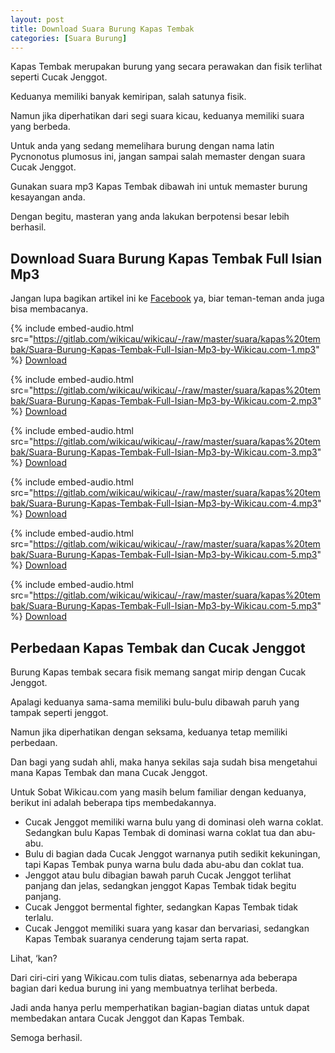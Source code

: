 ```yaml
---
layout: post
title: Download Suara Burung Kapas Tembak
categories: [Suara Burung]
---
```


Kapas Tembak merupakan burung yang secara perawakan dan fisik terlihat seperti Cucak Jenggot.

Keduanya memiliki banyak kemiripan, salah satunya fisik.

Namun jika diperhatikan dari segi suara kicau, keduanya memiliki suara yang berbeda.

Untuk anda yang sedang memelihara burung dengan nama latin Pycnonotus plumosus ini, jangan sampai salah memaster dengan suara Cucak Jenggot.

Gunakan suara mp3 Kapas Tembak dibawah ini untuk memaster burung kesayangan anda.

Dengan begitu, masteran yang anda lakukan berpotensi besar lebih berhasil.

## Download Suara Burung Kapas Tembak Full Isian Mp3

Jangan lupa bagikan artikel ini ke [Facebook](https://facebook.com/wikicau) ya, biar teman-teman anda juga bisa membacanya.

{% include embed-audio.html src="https://gitlab.com/wikicau/wikicau/-/raw/master/suara/kapas%20tembak/Suara-Burung-Kapas-Tembak-Full-Isian-Mp3-by-Wikicau.com-1.mp3" %}
[Download](https://bit.ly/2XzlIkt)

{% include embed-audio.html src="https://gitlab.com/wikicau/wikicau/-/raw/master/suara/kapas%20tembak/Suara-Burung-Kapas-Tembak-Full-Isian-Mp3-by-Wikicau.com-2.mp3" %}
[Download](https://bit.ly/2RBstNf)

{% include embed-audio.html src="https://gitlab.com/wikicau/wikicau/-/raw/master/suara/kapas%20tembak/Suara-Burung-Kapas-Tembak-Full-Isian-Mp3-by-Wikicau.com-3.mp3" %}
[Download](https://bit.ly/2FpN6XB)

{% include embed-audio.html src="https://gitlab.com/wikicau/wikicau/-/raw/master/suara/kapas%20tembak/Suara-Burung-Kapas-Tembak-Full-Isian-Mp3-by-Wikicau.com-4.mp3" %}
[Download](https://bit.ly/2FpN6XB)

{% include embed-audio.html src="https://gitlab.com/wikicau/wikicau/-/raw/master/suara/kapas%20tembak/Suara-Burung-Kapas-Tembak-Full-Isian-Mp3-by-Wikicau.com-5.mp3" %}
[Download](https://bit.ly/2ZG4W03)

{% include embed-audio.html src="https://gitlab.com/wikicau/wikicau/-/raw/master/suara/kapas%20tembak/Suara-Burung-Kapas-Tembak-Full-Isian-Mp3-by-Wikicau.com-5.mp3" %}
[Download](https://bit.ly/2xaTZaE)

## Perbedaan Kapas Tembak dan Cucak Jenggot

Burung Kapas tembak secara fisik memang sangat mirip dengan Cucak Jenggot.

Apalagi keduanya sama-sama memiliki bulu-bulu dibawah paruh yang tampak seperti jenggot.

Namun jika diperhatikan dengan seksama, keduanya tetap memiliki perbedaan.

Dan bagi yang sudah ahli, maka hanya sekilas saja sudah bisa mengetahui mana Kapas Tembak dan mana Cucak Jenggot.

Untuk Sobat Wikicau.com yang masih belum familiar dengan keduanya, berikut ini adalah beberapa tips membedakannya.

- Cucak Jenggot memiliki warna bulu yang di dominasi oleh warna coklat. Sedangkan bulu Kapas Tembak di dominasi warna coklat tua dan abu-abu.
- Bulu di bagian dada Cucak Jenggot warnanya putih sedikit kekuningan, tapi Kapas Tembak punya warna bulu dada abu-abu dan coklat tua.
- Jenggot atau bulu dibagian bawah paruh Cucak Jenggot terlihat panjang dan jelas, sedangkan jenggot Kapas Tembak tidak begitu panjang.
- Cucak Jenggot bermental fighter, sedangkan Kapas Tembak tidak terlalu.
- Cucak Jenggot memiliki suara yang kasar dan bervariasi, sedangkan Kapas Tembak suaranya cenderung tajam serta rapat.

Lihat, ‘kan?

Dari ciri-ciri yang Wikicau.com tulis diatas, sebenarnya ada beberapa bagian dari kedua burung ini yang membuatnya terlihat berbeda.

Jadi anda hanya perlu memperhatikan bagian-bagian diatas untuk dapat membedakan antara Cucak Jenggot dan Kapas Tembak.

Semoga berhasil.